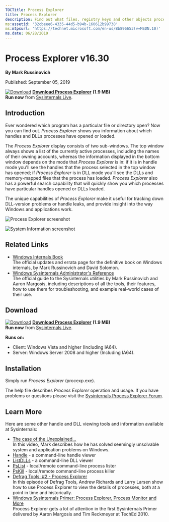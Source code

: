 ```yaml
--- 
TOCTitle: Process Explorer
title: Process Explorer
description: Find out what files, registry keys and other objects processes have open, which DLLs they have loaded, and more.
ms:assetid: '32cbeee6-4335-44d5-b94b-160612b99738'
ms:mtpsurl: 'https://technet.microsoft.com/en-us/Bb896653(v=MSDN.10)'
ms.date: 06/28/2019
---
```


Process Explorer v16.30
=======================

**By Mark Russinovich**

Published: September 05, 2019

[![Download](/media/landing/sysinternals/download_sm.png)](https://download.sysinternals.com/files/ProcessExplorer.zip) [**Download Process Explorer**](https://download.sysinternals.com/files/ProcessExplorer.zip) **(1.9 MB)**  
**Run now** from [Sysinternals Live](https://live.sysinternals.com/procexp.exe).

## Introduction

Ever wondered which program has a particular file or directory open? Now
you can find out. *Process Explorer* shows you information about which
handles and DLLs processes have opened or loaded.

The *Process Explorer* display consists of two sub-windows. The top
window always shows a list of the currently active processes, including
the names of their owning accounts, whereas the information displayed in
the bottom window depends on the mode that *Process Explorer* is in: if
it is in handle mode you'll see the handles that the process selected in
the top window has opened; if *Process Explorer* is in DLL mode you'll
see the DLLs and memory-mapped files that the process has loaded.
*Process Explorer* also has a powerful search capability that will
quickly show you which processes have particular handles opened or DLLs
loaded.

The unique capabilities of *Process Explorer* make it useful for
tracking down DLL-version problems or handle leaks, and provide insight
into the way Windows and applications work.

![Process Explorer screenshot](/media/landing/sysinternals/processexplorer.jpg)  

![System Information screenshot](/media/landing/sysinternals/processexplorer2.jpg)  

## Related Links

-   [Windows Internals
    Book](~/learn/windows-internals.md)  
    The official updates and errata page for the definitive book on
    Windows internals, by Mark Russinovich and David Solomon.
-   [Windows Sysinternals Administrator's
    Reference](~/learn/troubleshooting-book.md)  
    The official guide to the Sysinternals utilities by Mark Russinovich
    and Aaron Margosis, including descriptions of all the tools, their
    features, how to use them for troubleshooting, and example
    real-world cases of their use.

## Download 

[![Download](/media/landing/sysinternals/download_sm.png)](https://download.sysinternals.com/files/ProcessExplorer.zip) [**Download Process Explorer**](https://download.sysinternals.com/files/ProcessExplorer.zip) **(1.9 MB)**  
**Run now** from [Sysinternals Live](https://live.sysinternals.com/procexp.exe).

**Runs on:**
-   Client: Windows Vista and higher (Including IA64).
-   Server: Windows Server 2008 and higher (Including IA64).

## Installation

Simply run *Process Explorer* (procexp.exe).

The help file describes *Process Explorer* operation and usage. If you
have problems or questions please visit the [Sysinternals Process
Explorer Forum](http://forum.sysinternals.com).  



## Learn More

Here are some other handle and DLL viewing tools and information
available at Sysinternals:

-   [The case of the
    Unexplained...](https://channel9.msdn.com/events/teched/northamerica/2010/wcl315)  
    In this video, Mark describes how he has solved seemingly unsolvable
    system and application problems on Windows.
-   [Handle](handle.md) -
    a command-line handle viewer
-   [ListDLLs](listdlls.md) -
    a command-line DLL viewer
-   [PsList](pslist.md) -
    local/remote command-line process lister
-   [PsKill](pskill.md) -
    local/remote command-line process killer
-   [Defrag Tools: \#2 - Process
    Explorer](http://channel9.msdn.com/shows/defrag-tools/defrag-tools-2-process-explorer)  
    In this episode of Defrag Tools, Andrew Richards and Larry Larsen
    show how to use Process Explorer to view the details of processes,
    both at a point in time and historically.
-   [Windows Sysinternals Primer: Process Explorer, Process Monitor and
    More](https://channel9.msdn.com/events/teched/northamerica/2010/wcl314)  
    Process Explorer gets a lot of attention in the first Sysinternals
    Primer delivered by Aaron Margosis and Tim Reckmeyer at TechEd 2010.
